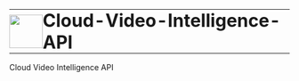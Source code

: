 <table style="border:none; border-collapse:collapse;">
  <tr>
    <td style="border:none; padding:0;"><img src="https://github.com/user-attachments/assets/d2295c4a-fdc1-4aef-891f-13c56e2e0b37" width="60" /></td>
    <td style="border:none; padding:0;"><h1 style="display:inline; margin-top:0;">Cloud-Video-Intelligence-API</h1></td>
  </tr>
</table>

Cloud Video Intelligence API



